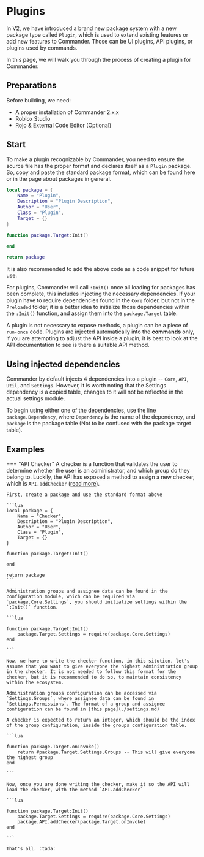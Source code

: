 # Plugins
In V2, we have introduced a brand new package system with a new package type called `Plugin`, which is used to extend existing features or add new features to Commander. Those can be UI plugins, API plugins, or plugins used by commands.

In this page, we will walk you through the process of creating a plugin for Commander.

## Preparations
Before building, we need:

- A proper installation of Commander 2.x.x
- Roblox Studio
- Rojo & External Code Editor (Optional)

## Start
To make a plugin recognizable by Commander, you need to ensure the source file has the proper format and declares itself as a `Plugin` package. So, copy and paste the standard package format, which can be found here or in the page about packages in general.

```lua
local package = {
    Name = "Plugin",
    Description = "Plugin Description",
    Author = "User",
    Class = "Plugin",
    Target = {}
}

function package.Target:Init()

end

return package
```

It is also recommended to add the above code as a code snippet for future use.

For plugins, Commander will call `:Init()` once all loading for packages has been complete, this includes injecting the necessary dependencies. If your plugin have to require dependencies found in the `Core` folder, but not in the `Preloaded` folder, it is a better idea to initialize those dependencies within the `:Init()` function, and assign them into the `package.Target` table.

A plugin is not necessary to expose methods, a plugin can be a piece of `run-once` code. Plugins are injected automatically into the **commands** only, if you are attempting to adjust the API inside a plugin, it is best to look at the API documentation to see is there a suitable API method.

## Using injected dependencies
Commander by default injects 4 dependencies into a plugin -- `Core`, `API`, `Util`, and `Settings`. However, it is worth noting that the Settings dependency is a copied table, changes to it will not be reflected in the actual settings module.

To begin using either one of the dependencies, use the line `package.Dependency`, where `Dependency` is the name of the dependency, and `package` is the package table (Not to be confused with the package target table).

## Examples
=== "API Checker"
    A checker is a function that validates the user to determine whether the user is an administrator, and which group do they belong to. Luckily, the API has exposed a method to assign a new checker, which is `API.addChecker` ([read more](./api.md#apiaddchecker)).

    First, create a package and use the standard format above

    ```lua
    local package = {
        Name = "Checker",
        Description = "Plugin Description",
        Author = "User",
        Class = "Plugin",
        Target = {}
    }

    function package.Target:Init()

    end

    return package
    ```

    Administration groups and assignee data can be found in the configuration module, which can be required via `package.Core.Settings`, you should initialize settings within the `:Init()` function.

    ```lua

    function package.Target:Init()
        package.Target.Settings = require(package.Core.Settings)
    end

    ```

    Now, we have to write the checker function, in this sitution, let's assume that you want to give everyone the highest administration group in the checker. It is not needed to follow this format for the checker, but it is recommended to do so, to maintain consistency within the ecosystem.

    Administration groups configuration can be accessed via `Settings.Groups`, where assignee data can be found in `Settings.Permissions`. The format of a group and assignee configuration can be found in [this page](./settings.md)

    A checker is expected to return an integer, which should be the index of the group configuration, inside the groups configuration table.

    ```lua

    function package.Target.onInvoke()
        return #package.Target.Settings.Groups -- This will give everyone the highest group
    end

    ```

    Now, once you are done writing the checker, make it so the API will load the checker, with the method `API.addChecker`

    ```lua

    function package.Target:Init()
        package.Target.Settings = require(package.Core.Settings)
        package.API.addChecker(package.Target.onInvoke)
    end

    ```

    That's all. :tada: